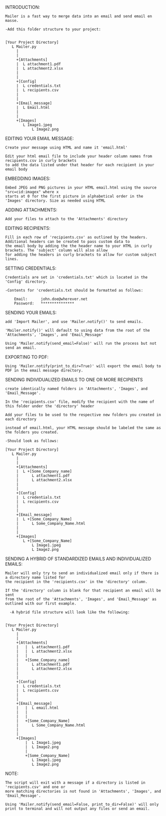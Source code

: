 INTRODUCTION: 

	Mailer is a fast way to merge data into an email and send email en masse.

	-Add this folder structure to your project:


	[Your Project Directory]	
	   L Mailer.py
		 |
		 |
		 +[Attachments]
		 |	L attachment1.pdf
		 |	L attachment2.xlsx
		 |
		 |
		 +[Config]
 		 |	L credentials.txt
		 | 	L recipients.csv	 
		 |
		 |
		 +[Email_message]
 		 |	L Email.html
		 |
		 |
		 +[Images]
		  	L Image1.jpeg
		    	L Image2.png


EDITING YOUR EMAIL MESSAGE:

	Create your message using HTML and name it 'email.html'

	Edit your html email file to include your header column names from recipients.csv in curly brackets 
    to add the data listed under that header for each recipient in your email body

	
EMBEDDING IMAGES:

	Embed JPEG and PNG pictures in your HTML email.html using the source "src=cid:imagex" where x 
	starts at 0 for the first picture in alphabetical order in the 'Images' directory. Size as needed using HTML


ADDING ATTACHMENTS:
	
	Add your files to attach to the 'Attachments' directory
	
EDITING RECIPIENTS:

	Fill in each row of 'recipients.csv' as outlined by the headers. Additional headers can be created to pass custom data to 
	the email body by adding the the header name to your HTML in curly brackets. The 'subject' column will also allow 
	for adding the headers in curly brackets to allow for custom subject lines. 


SETTING CREDENTIALS:

	Credentials are set in 'credentials.txt' which is located in the 'Config' directory.
	
	-Contents for 'credentials.txt should be formatted as follows:
		
		Email:		john.doe@wherever.net
		Password:	***************
	

SENDING YOUR EMAILS:

	add 'Import Mailer', and use 'Mailer.notify()' to send emails.

	'Mailer.notify()' will default to using data from the root of the 'Attachments', 'Images', and 'Email_Message' 
	
	Using 'Mailer.notify(send_email=False)' will run the process but not send an email. 

EXPORTING TO PDF:
	
	Using 'Mailer.notify(print_to_dir=True)' will export the email body to PDF in the email message directory.


SENDING INDIVIDUALIZED EMAILS TO ONE OR MORE RECIPIENTS
	
	create identically named folders in 'Attachments', 'Images', and 'Email_Message'.

	In the 'recipients.csv' file, modify the recipient with the name of this folder under the 'directory' header

	Add your files to be used to the respective new folders you created in each directory

	instead of email.html, your HTML message should be labeled the same as the folders you created.

	-Should look as follows:
	 
	[Your Project Directory]	
	   L Mailer.py
		 |
		 |
		 +[Attachments]
		 |  L +[Some_Company_name]
		 |  	L attachment1.pdf
		 |  	L attachment2.xlsx
		 |
		 |
		 +[Config]
 		 |	L credentials.txt
		 | 	L recipients.csv	 
		 |
		 |
		 +[Email_message]
 		 |  L +[Some_Company_Name]
 		 | 		L Some_Company_Name.html
		 |
		 |
		 +[Images]
 		    L +[Some_Company_Name]
		  		L Image1.jpeg
		  		L Image2.png


SENDING A HYBRID OF STANDARDIZED EMAILS AND INDIVIDUALIZED EMAILS:

	Mailer will only try to send an individualized email only if there is a directory name listed for 
	the recipient in the 'recipients.csv' in the 'directory' column.

	If the 'directory' column is blank for that recipient an email will be sent 
    from the root of the 'Attachments', 'Images', and 'Email_Message' as outlined with our first example.

	  -A hybrid file structure will look like the following:


	[Your Project Directory]	
	   L Mailer.py
		 |
		 |
		 +[Attachments]
 		 |   |	L attachment1.pdf
		 |   |	L attachment2.xlsx
		 |   |	
		 |   +[Some_Company_name]
		 |		L attachment1.pdf
		 |		L attachment2.xlsx
		 |
		 |
		 +[Config]
 		 |	L credentials.txt
		 | 	L recipients.csv	 
		 |
		 |
		 +[Email_message]
 		 |   |	L email.html
		 |   |
		 |   |	
 		 |   +[Some_Company_Name]
 		 |		L Some_Company_Name.html
		 |
		 |
		 +[Images]
 		     |	L Image1.jpeg
		     |	L Image2.png
		     |	
 		     +[Some_Company_Name]
		  		L Image1.jpeg
		  		L Image2.png


NOTE:

	The script will exit with a message if a directory is listed in 'recipients.csv' and one or 
    more matching directories is not found in 'Attachments', 'Images', and 'Email_Message'.
    
    Using 'Mailer.notify(send_email=False, print_to_dir=False)' will only print to terminal and will not output any files or send an email.
